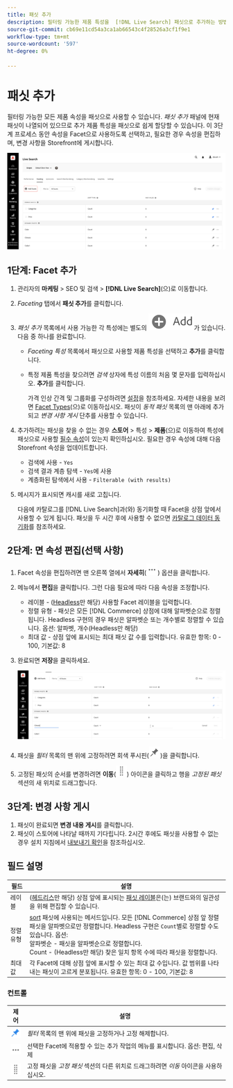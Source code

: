 ```yaml
---
title: 패싯 추가
description: 필터링 가능한 제품 특성을  [!DNL Live Search] 패싯으로 추가하는 방법에 대해 알아봅니다.
source-git-commit: cb69e11cd54a3ca1ab66543c4f28526a3cf1f9e1
workflow-type: tm+mt
source-wordcount: '597'
ht-degree: 0%

---
```


# 패싯 추가

필터링 가능한 모든 제품 속성을 패싯으로 사용할 수 있습니다. *패싯 추가* 패널에 현재 패싯이 나열되어 있으므로 추가 제품 특성을 패싯으로 쉽게 할당할 수 있습니다. 이 3단계 프로세스 동안 속성을 Facet으로 사용하도록 선택하고, 필요한 경우 속성을 편집하며, 변경 사항을 Storefront에 게시합니다.

![패싯 추가](assets/facets-add.png)

## 1단계: Facet 추가

1. 관리자의 **마케팅** > SEO 및 검색 > **[!DNL Live Search]**(으)로 이동합니다.
1. *Faceting* 탭에서 **패싯 추가**&#x200B;를 클릭합니다.
1. *패싯 추가* 목록에서 사용 가능한 각 특성에는 별도의 ![추가 단추](assets/btn-add.png)가 있습니다. 다음 중 하나를 완료합니다.

   * *Faceting 특성* 목록에서 패싯으로 사용할 제품 특성을 선택하고 **추가**&#x200B;를 클릭합니다.
   * 특정 제품 특성을 찾으려면 *검색* 상자에 특성 이름의 처음 몇 문자를 입력하십시오. **추가**&#x200B;를 클릭합니다.

     가격 인상 간격 및 그룹화를 구성하려면 [설정](settings.md)을 참조하세요. 자세한 내용을 보려면 [Facet Types](facets-type.md)(으)로 이동하십시오.
패싯이 *동적 패싯* 목록의 맨 아래에 추가되고 *변경 사항 게시* 단추를 사용할 수 있습니다.

1. 추가하려는 패싯을 찾을 수 없는 경우 **스토어** > 특성 > **제품**(으)로 이동하여 특성에 패싯으로 사용할 [필수 속성](facets.md)이 있는지 확인하십시오. 필요한 경우 속성에 대해 다음 Storefront 속성을 업데이트합니다.

   * 검색에 사용 - `Yes`
   * 검색 결과 계층 탐색 - `Yes`에 사용
   * 계층화된 탐색에서 사용 - `Filterable (with results)`

1. 메시지가 표시되면 캐시를 새로 고칩니다.

   다음에 카탈로그를 [!DNL Live Search]과(와) 동기화할 때 Facet을 상점 앞에서 사용할 수 있게 됩니다. 패싯을 두 시간 후에 사용할 수 없으면 [카탈로그 데이터 동기화](install.md#synchronize-catalog-data)를 참조하세요.

## 2단계: 면 속성 편집(선택 사항)

1. Facet 속성을 편집하려면 맨 오른쪽 열에서 **자세히**(![추가 선택기](assets/btn-more.png)) 옵션을 클릭합니다.
1. 메뉴에서 **편집**&#x200B;을 클릭합니다. 그런 다음 필요에 따라 다음 속성을 조정합니다.

   * 레이블 - ([Headless](facets-type.md)만 해당) 사용할 Facet 레이블을 입력합니다.
   * 정렬 유형 - 패싯은 모든 [!DNL Commerce] 상점에 대해 알파벳순으로 정렬됩니다. Headless 구현의 경우 패싯은 알파벳순 또는 개수별로 정렬할 수 있습니다. 옵션: 알파벳, 개수(Headless만 해당)
   * 최대 값 - 상점 앞에 표시되는 최대 패싯 값 수를 입력합니다. 유효한 항목: 0 - 100, 기본값: 8

1. 완료되면 **저장**&#x200B;을 클릭하세요.

   ![패싯 편집](assets/facet-edit.png)

1. 패싯을 *필터* 목록의 맨 위에 고정하려면 회색 푸시핀(![핀 선택기](assets/btn-pin-gray.png))을 클릭합니다.
1. 고정된 패싯의 순서를 변경하려면 **이동**(![이동 선택기](assets/btn-move.png)) 아이콘을 클릭하고 행을 *고정된 패싯* 섹션의 새 위치로 드래그합니다.

## 3단계: 변경 사항 게시

1. 패싯이 완료되면 **변경 내용 게시**&#x200B;를 클릭합니다.
1. 패싯이 스토어에 나타날 때까지 기다립니다.
2시간 후에도 패싯을 사용할 수 없는 경우 설치 지침에서 [내보내기 확인](install.md#synchronize-catalog-data)을 참조하십시오.

## 필드 설명

| 필드 | 설명 |
|--- |--- |
| 레이블 | ([헤드리스](facets-type.md)만 해당) 상점 앞에 표시되는 [패싯 레이블](facets-type.md)은(는) 브랜드와의 일관성을 위해 편집할 수 있습니다. |
| 정렬 유형 | [sort](facets-type.md) 패싯에 사용되는 메서드입니다. 모든 [!DNL Commerce] 상점 앞 정렬 패싯을 알파벳으로만 정렬합니다. Headless 구현은 `Count`별로 정렬할 수도 있습니다. 옵션:<br />알파벳순 - 패싯을 알파벳순으로 정렬합니다.<br />Count - (Headless만 해당) 찾은 일치 항목 수에 따라 패싯을 정렬합니다. |
| 최대 값 | 각 Facet에 대해 상점 앞에 표시할 수 있는 최대 값 수입니다. 값 범위를 나타내는 패싯이 고르게 분포됩니다. 유효한 항목: 0 - 100, 기본값: 8 |

### 컨트롤

| 제어 | 설명 |
|--- |--- |
| ![핀 선택기](assets/btn-pin-blue.png) | *필터* 목록의 맨 위에 패싯을 고정하거나 고정 해제합니다. |
| ![추가 선택기](assets/btn-more.png) | 선택한 Facet에 적용할 수 있는 추가 작업의 메뉴를 표시합니다. 옵션: 편집, 삭제 |
| ![이동 선택기](assets/btn-move.png) | 고정 패싯을 *고정 패싯* 섹션의 다른 위치로 드래그하려면 *이동* 아이콘을 사용하십시오. |

